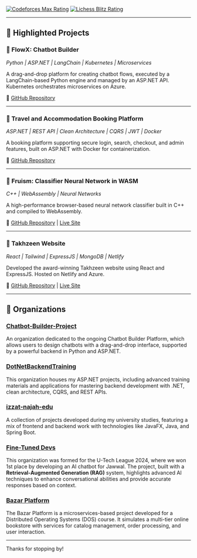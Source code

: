 [![Codeforces Max Rating](https://img.shields.io/badge/dynamic/json?url=https://codeforces.com/api/user.info?handles=izzat5233&label=Codeforces%20Max%20Rating&query=$.result[0].maxRating&style=flat&logo=Codeforces&logoColor=white&color=blue)](https://codeforces.com/profile/izzat5233)
[![Lichess Blitz Rating](https://img.shields.io/badge/dynamic/json?url=https://lichess.org/api/user/izzat5233&label=Lichess%20Blitz%20Rating&query=$.perfs.blitz.rating&style=flat&logo=lichess&logoColor=white&color=white)](https://lichess.org/@/izzat5233)

---

## 🚀 Highlighted Projects

### 🔹 FlowX: Chatbot Builder

*Python | ASP.NET | LangChain | Kubernetes | Microservices*

A drag-and-drop platform for creating chatbot flows, executed by a LangChain-based Python engine and managed by an
ASP.NET API. Kubernetes orchestrates microservices on Azure.

🔗 [GitHub Repository](https://github.com/Chatbot-Builder-Project)

---

### 🔹 Travel and Accommodation Booking Platform

*ASP.NET | REST API | Clean Architecture | CQRS | JWT | Docker*

A booking platform supporting secure login, search, checkout, and admin features, built on ASP.NET with Docker for
containerization.

🔗 [GitHub Repository](https://github.com/DotNetBackendTraining/travel-and-accommodation-booking-platform)

---

### 🔹 Fruism: Classifier Neural Network in WASM

*C++ | WebAssembly | Neural Networks*

A high-performance browser-based neural network classifier built in C++ and compiled to WebAssembly.

🔗 [GitHub Repository](http://github.com/izzat5233/fruit-classifier-wasm) | [Live Site](https://izzat5233.github.io/fruit-classifier-wasm/)

---

### 🔹 Takhzeen Website

*React | Tailwind | ExpressJS | MongoDB | Netlify*

Developed the award-winning Takhzeen website using React and ExpressJS. Hosted on Netlify and Azure.

🔗 [GitHub Repository](https://github.com/izzat5233/takhzeen-website) | [Live Site](https://takhzeen.netlify.app/)

---

## 🏢 Organizations

### [Chatbot-Builder-Project](https://github.com/Chatbot-Builder-Project)

An organization dedicated to the ongoing Chatbot Builder Platform, which allows users to design chatbots with a
drag-and-drop interface, supported by a powerful backend in Python and ASP.NET.

### [DotNetBackendTraining](https://github.com/DotNetBackendTraining)

This organization houses my ASP.NET projects, including advanced training materials and applications for mastering
backend development with .NET, clean architecture, CQRS, and REST APIs.

### [izzat-najah-edu](https://github.com/izzat-najah-edu)

A collection of projects developed during my university studies, featuring a mix of frontend and backend work with
technologies like JavaFX, Java, and Spring Boot.

### [Fine-Tuned Devs](https://github.com/fine-tuned-devs)

This organization was formed for the U-Tech League 2024, where we won 1st place by developing an AI chatbot for Jawwal.
The project, built with a **Retrieval-Augmented Generation (RAG)** system, highlights advanced AI techniques
to enhance conversational abilities and provide accurate responses based on context.

### [Bazar Platform](https://github.com/bazar-platform)

The Bazar Platform is a microservices-based project developed for a Distributed Operating Systems (DOS) course. It
simulates a multi-tier online bookstore with services for catalog management, order processing, and user interaction.

---

Thanks for stopping by!
